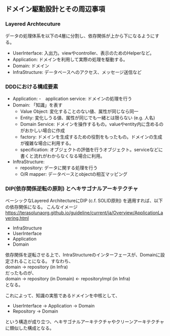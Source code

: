 ## ドメイン駆動設計とその周辺事項
### Layered Archtecuture
データの処理体系を以下の4層に分割し、依存関係が上から下になるようにする。
- UserInterface: 入出力。viewやcontroller、表示のためのHelperなど。
- Application: ドメインを利用して実際の処理を駆動する。
- Domain: ドメイン
- InfraStructure: データベースへのアクセス、メッセージ送信など

### DDDにおける構成要素
- Application:
    -　application service: ドメインの処理を行う
- Domain: 「知識」を表す
    - Value Object: 変化することのない値、属性が同じなら同一
    - Entity: 変化しうる値、属性が同じでも一緒とは限らない (e.g. 人名)
    - Domain Service: ドメインを操作するもの。valueやentity内に含めるのがおかしい場合に作成
    - factory: ドメインを生成するための役割をもったもの。ドメインの生成が複雑な場合に利用する。
    - specification: オブジェクトの評価を行うオブジェクト。serviceなどに書くと流れがわからなくなる場合に利用。
- InftraStructure:
    - repository: データに関する処理を行う
    - O/R mapper: データベースとobjectの相互マッピング

### DIP(依存関係逆転の原則) とヘキサゴナルアーキテクチャ
ベーシックなLayered ArchitectureにDIP (c.f. SOLID原則) を適用すれば、以下の依存関係になる。
こんなイメージ https://terasolunaorg.github.io/guideline/current/ja/Overview/ApplicationLayering.html

- InfraStructure
- UserInterface
- Application
- Domain 

依存関係を逆転させる上で、IntraStructureのインターフェースが、Domainに設定されることになる。
すなわち、  
domain -> repository (in Infra)     
だったものが、  
domain -> repository (in Domain) <- repositoryImpl (in Infra)       
となる。

これによって、知識の実態であるドメインを中核として、

- UserInterface -> Application -> Domain
- Repository -> Domain      

という構造が成り立つ、ヘキサゴナルアーキテクチャやクリーンアーキテクチャに類似した構成となる。